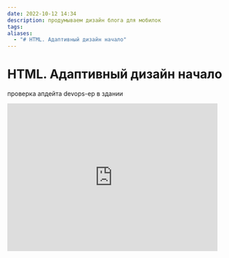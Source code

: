 ```yaml
---
date: 2022-10-12 14:34
description: продумываем дизайн блога для мобилок
tags: 
aliases:
  - "# HTML. Адаптивный дизайн начало"
---
```


# HTML. Адаптивный дизайн начало
проверка апдейта
devops-ер в здании

<iframe src="https://giphy.com/embed/HYcoVYP4wKJF71lJK2" width="480" height="338" frameBorder="0" class="giphy-embed" allowFullScreen></iframe>

